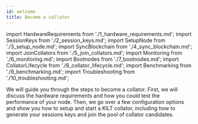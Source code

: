 ```yaml
---
id: welcome
title: Become a collator
---
```


import HardwareRequirements from './1_hardware_requirements.md';
import SessionKeys from './2_session_keys.md';
import SetupNode from './3_setup_node.md';
import SyncBlockchain from './4_sync_blockchain.md';
import JoinCollators from './5_join_collators.md';
import Monitoring from './6_monitoring.md';
import Bootnodes from './7_bootnodes.md';
import CollatorLifecycle from './8_collator_lifecycle.md';
import Benchmarking from './9_benchmarking.md';
import Troubleshooting from './10_troubleshooting.md';

We will guide you through the steps to become a collator.
First, we will discuss the hardware requirements and how you could test the performance of your node.
Then, we go over a few configuration options and show you how to setup and start a KILT collator, including how to generate your sessions keys and join the pool of collator candidates.

<!-- <HardwareRequirements/>
<SetupNode />
<SyncBlockchain/>
<SessionKeys/>
<JoinCollators/>
<Monitoring/>
<Bootnodes/>
<CollatorLifecycle/>
<Benchmarking/>
<Troubleshooting/> -->
